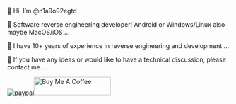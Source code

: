 👋 Hi, I’m @n1a9o92egtd

👀 Software reverse engineering developer! Android or Windows/Linux also maybe MacOS/iOS ...

🌱 I have 10+ years of experience in reverse engineering and development ...

💞️ If you have any ideas or would like to have a technical discussion, please contact me ...


[![paypal](https://www.paypalobjects.com/en_US/i/btn/btn_donateCC_LG.gif)](https://www.paypal.me/dengtao)<a href="https://www.paypal.me/dengtao" target="_blank"><img src="https://cdn.buymeacoffee.com/buttons/default-orange.png" alt="Buy Me A Coffee" height="41" width="174"></a>
